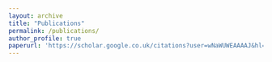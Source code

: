 ```yaml
---
layout: archive
title: "Publications"
permalink: /publications/
author_profile: true
paperurl: 'https://scholar.google.co.uk/citations?user=wNaWUWEAAAAJ&hl=en'
---
```


